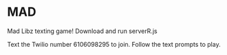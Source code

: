 # MAD
Mad Libz texting game!
Download and run serverR.js

Text the Twilio number 6106098295 to join.
Follow the text prompts to play.
